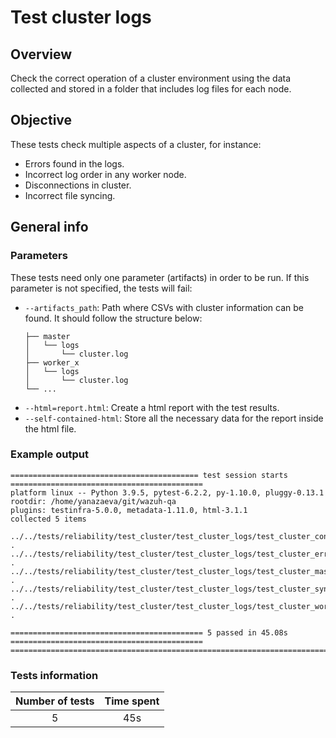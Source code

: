 # Test cluster logs

## Overview 

Check the correct operation of a cluster environment using the data collected and stored in a folder that includes log files for each node. 

## Objective

These tests check multiple aspects of a cluster, for instance:
- Errors found in the logs.
- Incorrect log order in any worker node.
- Disconnections in cluster.
- Incorrect file syncing.

## General info
### Parameters
These tests need only one parameter (artifacts) in order to be run. If this parameter is not specified, the tests will fail:
- `--artifacts_path`: Path where CSVs with cluster information can be found. It should follow the structure below:
    ```.
    ├── master
    │   └── logs
    │       └── cluster.log
    ├── worker_x
    │   └── logs
    │       └── cluster.log
    └── ...
    ```
- `--html=report.html`: Create a html report with the test results. 
- `--self-contained-html`: Store all the necessary data for the report inside the html file.

### Example output
```shell
========================================== test session starts ===========================================
platform linux -- Python 3.9.5, pytest-6.2.2, py-1.10.0, pluggy-0.13.1
rootdir: /home/yanazaeva/git/wazuh-qa
plugins: testinfra-5.0.0, metadata-1.11.0, html-3.1.1
collected 5 items                                                                                        

../../tests/reliability/test_cluster/test_cluster_logs/test_cluster_connection/test_cluster_connection.py .
../../tests/reliability/test_cluster/test_cluster_logs/test_cluster_error_logs/test_cluster_error_logs.py .
../../tests/reliability/test_cluster/test_cluster_logs/test_cluster_master_logs_order/test_cluster_master_logs_order.py .
../../tests/reliability/test_cluster/test_cluster_logs/test_cluster_sync/test_cluster_sync.py .
../../tests/reliability/test_cluster/test_cluster_logs/test_cluster_worker_logs_order/test_cluster_worker_logs_order.py .

=========================================== 5 passed in 45.08s ===========================================
========================================================================================
```

### Tests information

| Number of tests | Time spent |
|:--:|:---:|
| 5  | 45s |
